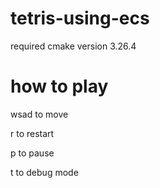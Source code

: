 # tetris-using-ecs

required cmake version 3.26.4

# how to play

wsad to move

r to restart

p to pause

t to debug mode